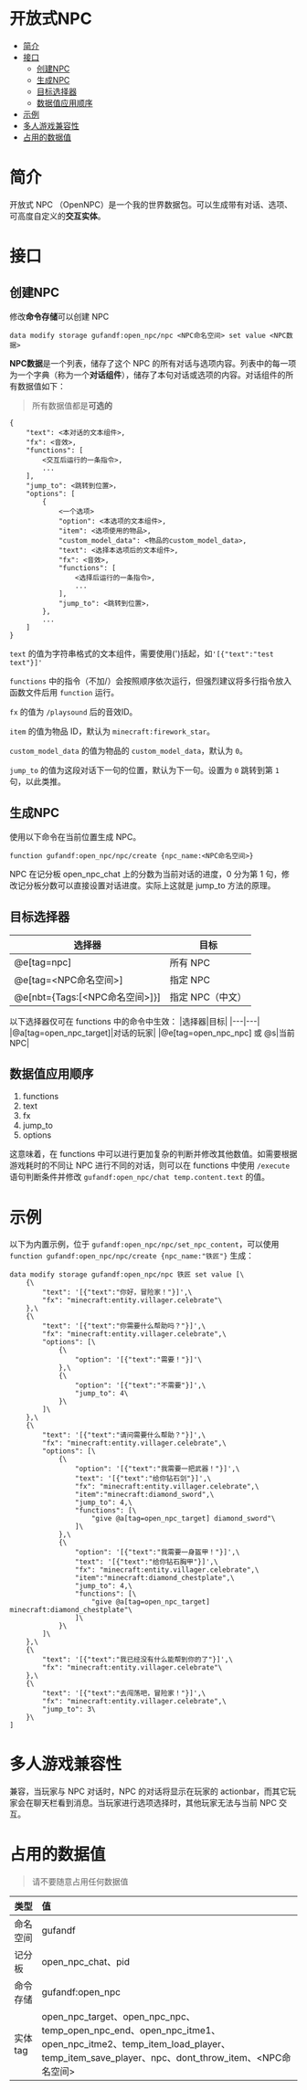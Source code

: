 # 开放式NPC

* [简介](#简介)
* [接口](#接口)
    * [创建NPC](#创建npc)
    * [生成NPC](#生成npc)
    * [目标选择器](#目标选择器)
    * [数据值应用顺序](#数据值应用顺序)
* [示例](#示例)
* [多人游戏兼容性](#多人游戏兼容性)
* [占用的数据值](#占用的数据值)


# 简介

开放式 NPC （OpenNPC）是一个我的世界数据包。可以生成带有对话、选项、可高度自定义的**交互实体**。

# 接口

## 创建NPC

修改**命令存储**可以创建 NPC
```
data modify storage gufandf:open_npc/npc <NPC命名空间> set value <NPC数据>
```
**NPC数据**是一个列表，储存了这个 NPC 的所有对话与选项内容。列表中的每一项为一个字典（称为一个**对话组件**），储存了本句对话或选项的内容。对话组件的所有数据值如下：

> 所有数据值都是**可选的**

```
{
    "text": <本对话的文本组件>,
    "fx": <音效>,
    "functions": [
        <交互后运行的一条指令>,
        ...
    ],
    "jump_to": <跳转到位置>，
    "options": [
        {
            <一个选项>
            "option": <本选项的文本组件>,
            "item": <选项使用的物品>,
            "custom_model_data": <物品的custom_model_data>,
            "text": <选择本选项后的文本组件>,
            "fx": <音效>,
            "functions": [
                <选择后运行的一条指令>,
                ...
            ],
            "jump_to": <跳转到位置>，
        },
        ...
    ]
}
```
`text` 的值为字符串格式的文本组件，需要使用(')括起，如`'[{"text":"test text"}]'`

`functions` 中的指令（不加/）会按照顺序依次运行，但强烈建议将多行指令放入函数文件后用 `function` 运行。

`fx` 的值为 `/playsound` 后的音效ID。

`item` 的值为物品 ID，默认为 `minecraft:firework_star`。

`custom_model_data` 的值为物品的 `custom_model_data`，默认为 `0`。

`jump_to` 的值为这段对话下一句的位置，默认为下一句。设置为 `0` 跳转到第 `1` 句，以此类推。




## 生成NPC

使用以下命令在当前位置生成 NPC。

```mcfunction
function gufandf:open_npc/npc/create {npc_name:<NPC命名空间>}
```

NPC 在记分板 open_npc_chat 上的分数为当前对话的进度，0 分为第 1 句，修改记分板分数可以直接设置对话进度。实际上这就是 jump_to 方法的原理。

## 目标选择器
|选择器|目标|
|---|---|
|@e[tag=npc]|所有 NPC|
|@e[tag=<NPC命名空间>]|指定 NPC|
|@e[nbt={Tags:[<NPC命名空间>]}]|指定 NPC（中文）|

以下选择器仅可在 functions 中的命令中生效：
|选择器|目标|
|---|---|
|@a[tag=open_npc_target]|对话的玩家|
|@e[tag=open_npc_npc] 或 @s|当前NPC|

## 数据值应用顺序

1. functions
2. text
3. fx
4. jump_to
5. options

这意味着，在 functions 中可以进行更加复杂的判断并修改其他数值。如需要根据游戏耗时的不同让 NPC 进行不同的对话，则可以在 functions 中使用 `/execute` 语句判断条件并修改 `gufandf:open_npc/chat temp.content.text` 的值。

# 示例

以下为内置示例，位于 `gufandf:open_npc/npc/set_npc_content`，可以使用 `function gufandf:open_npc/npc/create {npc_name:"铁匠"}` 生成：

```
data modify storage gufandf:open_npc/npc 铁匠 set value [\
    {\
        "text": '[{"text":"你好，冒险家！"}]',\
        "fx": "minecraft:entity.villager.celebrate"\
    },\
    {\
        "text": '[{"text":"你需要什么帮助吗？"}]',\
        "fx": "minecraft:entity.villager.celebrate",\
        "options": [\
            {\
                "option": '[{"text":"需要！"}]'\
            },\
            {\
                "option": '[{"text":"不需要"}]',\
                "jump_to": 4\
            }\
        ]\
    },\
    {\
        "text": '[{"text":"请问需要什么帮助？"}]',\
        "fx": "minecraft:entity.villager.celebrate",\
        "options": [\
            {\
                "option": '[{"text":"我需要一把武器！"}]',\
                "text": '[{"text":"给你钻石剑"}]',\
                "fx": "minecraft:entity.villager.celebrate",\
                "item":"minecraft:diamond_sword",\
                "jump_to": 4,\
                "functions": [\
                    "give @a[tag=open_npc_target] diamond_sword"\
                ]\
            },\
            {\
                "option": '[{"text":"我需要一身盔甲！"}]',\
                "text": '[{"text":"给你钻石胸甲"}]',\
                "fx": "minecraft:entity.villager.celebrate",\
                "item":"minecraft:diamond_chestplate",\
                "jump_to": 4,\
                "functions": [\
                    "give @a[tag=open_npc_target] minecraft:diamond_chestplate"\
                ]\
            }\
        ]\
    },\
    {\
        "text": '[{"text":"我已经没有什么能帮到你的了"}]',\
        "fx": "minecraft:entity.villager.celebrate"\
    },\
    {\
        "text": '[{"text":"去闯荡吧，冒险家！"}]',\
        "fx": "minecraft:entity.villager.celebrate",\
        "jump_to": 3\
    }\
]

```

# 多人游戏兼容性
兼容，当玩家与 NPC 对话时，NPC 的对话将显示在玩家的 actionbar，而其它玩家会在聊天栏看到消息。当玩家进行选项选择时，其他玩家无法与当前 NPC 交互。

# 占用的数据值

> 请不要随意占用任何数据值

|类型|值|
|------|:----- |
| 命名空间 |gufandf|
| 记分板 |open_npc_chat、pid|
| 命令存储 |gufandf:open_npc|
| 实体tag |open_npc_target、open_npc_npc、temp_open_npc_end、open_npc_itme1、open_npc_itme2、temp_item_load_player、temp_item_save_player、npc、dont_throw_item、<NPC命名空间>|
